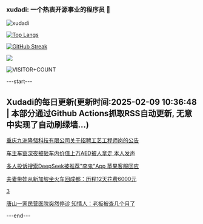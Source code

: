 ### xudadi: 一个热衷开源事业的程序员 👋

![xudadi](https://github-readme-stats-git-masterorgs-github-readme-stats-team.vercel.app/api?username=xudadi)

[![Top Langs](https://github-readme-stats.vercel.app/api/top-langs/?username=xudadi)](https://github.com/anuraghazra/github-readme-stats)

[![GitHub Streak](https://streak-stats.demolab.com?user=xudadi&locale=zh_Hans)](https://git.io/streak-stats)

![](https://raw.githubusercontent.com/xudadi/xudadi/main/assets/github-contribution-grid-snake.svg)

![VISITOR+COUNT](https://komarev.com/ghpvc/?username=xudadi&label=VISITOR+COUNT)


---start---

## Xudadi的每日更新(更新时间:2025-02-09 10:36:48 | 本部分通过Github Actions抓取RSS自动更新, 无意中实现了自动刷绿墙...)

[重庆九洲隆瓴科技有限公司关于招聘工艺工程师岗的公告](https://www.gongkaoleida.com/article/2281834)

[车主车窗深夜被砸车内价值上万AED被人拿走 本人发声](https://m.163.com/news/article/JNTKE4CK0514TTN3.html)

[多人投诉搜索DeepSeek被推荐"李鬼"App 苹果客服回应](https://m.163.com/news/article/JNTJMJ21051492T3.html)

[夫妻带娃从新加坡坐火车回成都：历程12天花费6000元](https://m.163.com/news/article/JNTC6JBB0514D3UH.html)

[3](https://m.163.com/touch/news/sub/domestic)

[唐山一家民营医院突然停诊 知情人：老板被查几个月了](https://m.163.com/news/article/JNT4QE4M0514D3UH.html)

---end---
